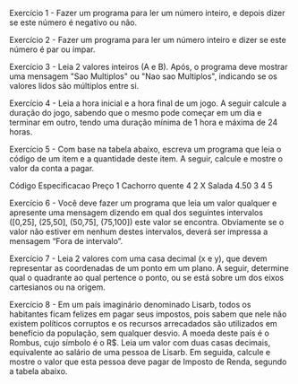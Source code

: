 Exercício 1 - Fazer um programa para ler um número inteiro, e depois dizer se este número é negativo ou não.

Exercício 2 - Fazer um programa para ler um número inteiro e dizer se este número é par ou ímpar.

Exercício 3 - Leia 2 valores inteiros (A e B). Após, o programa deve mostrar uma mensagem "Sao Multiplos" ou "Nao sao
Multiplos", indicando se os valores lidos são múltiplos entre si.

Exercício 4 - Leia a hora inicial e a hora final de um jogo. A seguir calcule a duração do jogo, sabendo que o mesmo pode
começar em um dia e terminar em outro, tendo uma duração mínima de 1 hora e máxima de 24 horas.

Exercício 5 - Com base na tabela abaixo, escreva um programa que leia o código de um item e a quantidade deste item. A
seguir, calcule e mostre o valor da conta a pagar.

Código     Especificacao       Preço
1         Cachorro quente       4
2         X Salada              4.50
3
4
5

Exercício 6 - Você deve fazer um programa que leia um valor qualquer e apresente uma mensagem dizendo em qual dos
seguintes intervalos ([0,25], (25,50], (50,75], (75,100]) este valor se encontra. Obviamente se o valor não estiver em
nenhum destes intervalos, deverá ser impressa a mensagem “Fora de intervalo”.

Exercício 7 - Leia 2 valores com uma casa decimal (x e y), que devem representar as coordenadas
de um ponto em um plano. A seguir, determine qual o quadrante ao qual pertence o
ponto, ou se está sobre um dos eixos cartesianos ou na origem.

Exercício 8 - Em um país imaginário denominado Lisarb, todos os habitantes ficam felizes em pagar seus impostos, pois sabem
que nele não existem políticos corruptos e os recursos arrecadados são utilizados em benefício da população, sem
qualquer desvio. A moeda deste país é o Rombus, cujo símbolo é o R$.
Leia um valor com duas casas decimais, equivalente ao salário de uma pessoa de Lisarb. Em seguida, calcule e
mostre o valor que esta pessoa deve pagar de Imposto de Renda, segundo a tabela abaixo.

